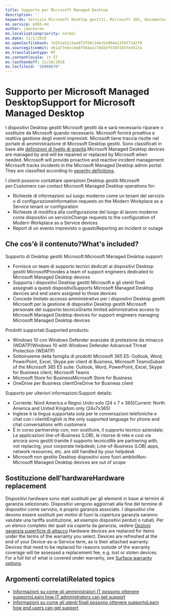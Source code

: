 ```yaml
---
title: Supporto per Microsoft Managed Desktop
description: ''
keywords: Servizio Microsoft Desktop gestiti, Microsoft 365, documentazione
ms.service: m365-md
author: jdeckerms
ms.localizationpriority: normal
ms.date: 11/1/2018
ms.openlocfilehash: 7e551e51c3ea972f69c24bcb1994e13f0f7342f0
ms.sourcegitcommit: eb1a77e4cc4e8f564a1c78d2ef53d7245fe4517a
ms.translationtype: MT
ms.contentlocale: it-IT
ms.lasthandoff: 11/28/2018
ms.locfileid: "26868670"
---
```

# <a name="support-for-microsoft-managed-desktop"></a><span data-ttu-id="f10a6-103">Supporto per Microsoft Managed Desktop</span><span class="sxs-lookup"><span data-stu-id="f10a6-103">Support for Microsoft Managed Desktop</span></span>

<span data-ttu-id="f10a6-p101">I dispositivi Desktop gestiti Microsoft gestiti da e sarà necessario riparare o sostituire da Microsoft quando necessario. Microsoft fornirà proattiva e reattiva gestione degli eventi imprevisti. Microsoft tiene traccia risolte nel portale di amministrazione di Microsoft Desktop gestiti. Sono classificati in base alle [definizioni di livello di gravità](#severity-definitions).</span><span class="sxs-lookup"><span data-stu-id="f10a6-p101">Microsoft Managed Desktop devices are managed by and will be repaired or replaced by Microsoft when needed. Microsoft will provide proactive and reactive incident management. Microsoft tracks incidents in the Microsoft Managed Desktop admin portal. They are classified according to [severity definitions](#severity-definitions).</span></span> 

<span data-ttu-id="f10a6-108">I clienti possono contattare operazioni Desktop gestiti Microsoft per:</span><span class="sxs-lookup"><span data-stu-id="f10a6-108">Customers can contact Microsoft Managed Desktop operations for:</span></span>
- <span data-ttu-id="f10a6-109">Richieste di informazioni sul luogo moderno come un tenant del servizio o di configurazione</span><span class="sxs-lookup"><span data-stu-id="f10a6-109">Information requests on the Modern Workplace as a Service tenant or configuration</span></span>
- <span data-ttu-id="f10a6-110">Richieste di modifica alla configurazione del luogo di lavoro moderno come dispositivi un servizio</span><span class="sxs-lookup"><span data-stu-id="f10a6-110">Change requests to the configuration of Modern Workplace as a Service devices</span></span>
- <span data-ttu-id="f10a6-111">Report di un evento imprevisto o guasto</span><span class="sxs-lookup"><span data-stu-id="f10a6-111">Reporting an incident or outage</span></span>

## <a name="whats-included"></a><span data-ttu-id="f10a6-112">Che cos'è il contenuto?</span><span class="sxs-lookup"><span data-stu-id="f10a6-112">What's included?</span></span>

<span data-ttu-id="f10a6-113">Supporto di Desktop gestiti Microsoft:</span><span class="sxs-lookup"><span data-stu-id="f10a6-113">Microsoft Managed Desktop support:</span></span>

- <span data-ttu-id="f10a6-114">Fornisce un team di supporto tecnici dedicati ai dispositivi Desktop gestiti Microsoft</span><span class="sxs-lookup"><span data-stu-id="f10a6-114">Provides a team of support engineers dedicated to Microsoft Managed Desktop devices</span></span>
- <span data-ttu-id="f10a6-115">Supporta i dispositivi Desktop gestiti Microsoft e gli utenti finali assegnati a questi dispositivi</span><span class="sxs-lookup"><span data-stu-id="f10a6-115">Supports Microsoft Managed Desktop devices and end users assigned to those devices</span></span>
- <span data-ttu-id="f10a6-116">Concede limitato accesso amministrativo per i dispositivi Desktop gestiti Microsoft per la gestione di dispositivi Desktop gestiti Microsoft personale del supporto tecnico</span><span class="sxs-lookup"><span data-stu-id="f10a6-116">Grants limited administrative access to Microsoft Managed Desktop devices for support engineers managing Microsoft Managed Desktop devices</span></span> 

<span data-ttu-id="f10a6-117">Prodotti supportati:</span><span class="sxs-lookup"><span data-stu-id="f10a6-117">Supported products:</span></span>

- <span data-ttu-id="f10a6-118">Windows 10 con Windows Defender avanzate di protezione da minacce (WDATP)</span><span class="sxs-lookup"><span data-stu-id="f10a6-118">Windows 10 with Windows Defender Advanced Threat Protection (WDATP)</span></span> 
- <span data-ttu-id="f10a6-119">Sottoinsieme della famiglia di prodotti Microsoft 365 E5: Outlook, Word, PowerPoint, Excel, Skype per client di Business, Microsoft Teams</span><span class="sxs-lookup"><span data-stu-id="f10a6-119">Subset of the Microsoft 365 E5 suite: Outlook, Word, PowerPoint, Excel, Skype for Business client, Microsoft Teams</span></span> 
- <span data-ttu-id="f10a6-120">Microsoft Store for Business</span><span class="sxs-lookup"><span data-stu-id="f10a6-120">Microsoft Store for Business</span></span> 
- <span data-ttu-id="f10a6-121">OneDrive per Business client</span><span class="sxs-lookup"><span data-stu-id="f10a6-121">OneDrive for Business client</span></span> 

<span data-ttu-id="f10a6-122">Supporto per ulteriori informazioni:</span><span class="sxs-lookup"><span data-stu-id="f10a6-122">Support details:</span></span>

- <span data-ttu-id="f10a6-123">Corrente: Nord America e Regno Unito solo (24 x 7 x 365)</span><span class="sxs-lookup"><span data-stu-id="f10a6-123">Current: North America and United Kingdom only (24x7x365)</span></span> 
- <span data-ttu-id="f10a6-124">Inglese è la lingua supportata sola per le conversazioni telefoniche e chat con i clienti</span><span class="sxs-lookup"><span data-stu-id="f10a6-124">English is the only supported language for phone and chat conversations with customers</span></span> 
- <span data-ttu-id="f10a6-125">È in corso partnership con, non sostituire, il supporto tecnico aziendale; Le applicazioni line-of-Business (LOB), le risorse di rete e così via ancora sono gestiti tramite il supporto tecnico</span><span class="sxs-lookup"><span data-stu-id="f10a6-125">We are partnering with, not replacing, your corporate helpdesk; Line-of-Business (LOB) apps, network resources, etc. are still handled by your helpdesk</span></span> 
- <span data-ttu-id="f10a6-126">Microsoft non gestito Desktop dispositivi sono fuori ambito</span><span class="sxs-lookup"><span data-stu-id="f10a6-126">Non-Microsoft Managed Desktop devices are out of scope</span></span> 

## <a name="hardware-replacement"></a><span data-ttu-id="f10a6-127">Sostituzione dell'hardware</span><span class="sxs-lookup"><span data-stu-id="f10a6-127">Hardware replacement</span></span>

<span data-ttu-id="f10a6-p102">Dispositivi hardware sono stati sostituiti per gli elementi in base ai termini di garanzia selezionato. Dispositivi vengono aggiornati alla fine del termine di dispositivi come servizio, è proprio garanzia associato. I dispositivi che devono essere sostituiti per motivi di fuori la copertura garanzia saranno valutate una tariffa sostituzione, ad esempio dispositivi perduti o rubati. Per un elenco completo dei quali sia coperta da garanzia, vedere [Opzioni garanzia superficie di attacco](https://support.microsoft.com/help/4036296/surface-surface-standard-warranty).</span><span class="sxs-lookup"><span data-stu-id="f10a6-p102">Hardware devices are replaced for items under the terms of the warranty you select. Devices are refreshed at the end of your Device-as-a-Service term, as is their attached warranty. Devices that need to be replaced for reasons outside of the warranty coverage will be assessed a replacement fee, e.g. lost or stolen devices. For a full list of what is covered under warranty, see [Surface warranty options](https://support.microsoft.com/help/4036296/surface-surface-standard-warranty).</span></span>


## <a name="related-topics"></a><span data-ttu-id="f10a6-132">Argomenti correlati</span><span class="sxs-lookup"><span data-stu-id="f10a6-132">Related topics</span></span>

- [<span data-ttu-id="f10a6-133">Informazioni su come gli amministratori IT possono ottenere supporto</span><span class="sxs-lookup"><span data-stu-id="f10a6-133">Learn how IT administrators can get support</span></span>](../working-with-managed-desktop/admin-support.md)
- [<span data-ttu-id="f10a6-134">Informazioni su come gli utenti finali possono ottenere supporto</span><span class="sxs-lookup"><span data-stu-id="f10a6-134">Learn how end users can get support</span></span>](../working-with-managed-desktop/end-user-support.md)